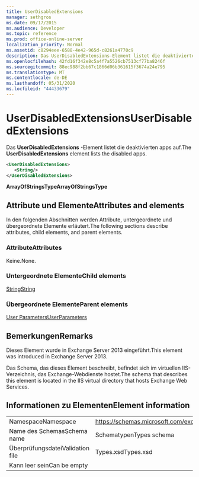 ```yaml
---
title: UserDisabledExtensions
manager: sethgros
ms.date: 09/17/2015
ms.audience: Developer
ms.topic: reference
ms.prod: office-online-server
localization_priority: Normal
ms.assetid: c8294eee-6588-4e42-965d-c8261a4770c9
description: Das UserDisabledExtensions-Element listet die deaktivierten apps auf.
ms.openlocfilehash: 42fd16f342e8c5a4f7a5526cb7513cf77ba8246f
ms.sourcegitcommit: 88ec988f2bb67c1866d06b361615f3674a24e795
ms.translationtype: MT
ms.contentlocale: de-DE
ms.lasthandoff: 05/31/2020
ms.locfileid: "44433679"
---
```

# <a name="userdisabledextensions"></a><span data-ttu-id="72395-103">UserDisabledExtensions</span><span class="sxs-lookup"><span data-stu-id="72395-103">UserDisabledExtensions</span></span>

<span data-ttu-id="72395-104">Das **UserDisabledExtensions** -Element listet die deaktivierten apps auf.</span><span class="sxs-lookup"><span data-stu-id="72395-104">The **UserDisabledExtensions** element lists the disabled apps.</span></span> 
  
```XML
<UserDisabledExtensions>
   <String/>
</UserDisabledExtensions>
```

 <span data-ttu-id="72395-105">**ArrayOfStringsType**</span><span class="sxs-lookup"><span data-stu-id="72395-105">**ArrayOfStringsType**</span></span>
## <a name="attributes-and-elements"></a><span data-ttu-id="72395-106">Attribute und Elemente</span><span class="sxs-lookup"><span data-stu-id="72395-106">Attributes and elements</span></span>

<span data-ttu-id="72395-107">In den folgenden Abschnitten werden Attribute, untergeordnete und übergeordnete Elemente erläutert.</span><span class="sxs-lookup"><span data-stu-id="72395-107">The following sections describe attributes, child elements, and parent elements.</span></span>
  
### <a name="attributes"></a><span data-ttu-id="72395-108">Attribute</span><span class="sxs-lookup"><span data-stu-id="72395-108">Attributes</span></span>

<span data-ttu-id="72395-109">Keine.</span><span class="sxs-lookup"><span data-stu-id="72395-109">None.</span></span>
  
### <a name="child-elements"></a><span data-ttu-id="72395-110">Untergeordnete Elemente</span><span class="sxs-lookup"><span data-stu-id="72395-110">Child elements</span></span>

[<span data-ttu-id="72395-111">String</span><span class="sxs-lookup"><span data-stu-id="72395-111">String</span></span>](string.md)
  
### <a name="parent-elements"></a><span data-ttu-id="72395-112">Übergeordnete Elemente</span><span class="sxs-lookup"><span data-stu-id="72395-112">Parent elements</span></span>

[<span data-ttu-id="72395-113">User Parameters</span><span class="sxs-lookup"><span data-stu-id="72395-113">UserParameters</span></span>](userparameters.md)
  
## <a name="remarks"></a><span data-ttu-id="72395-114">Bemerkungen</span><span class="sxs-lookup"><span data-stu-id="72395-114">Remarks</span></span>

<span data-ttu-id="72395-115">Dieses Element wurde in Exchange Server 2013 eingeführt.</span><span class="sxs-lookup"><span data-stu-id="72395-115">This element was introduced in Exchange Server 2013.</span></span>
  
<span data-ttu-id="72395-116">Das Schema, das dieses Element beschreibt, befindet sich im virtuellen IIS-Verzeichnis, das Exchange-Webdienste hostet.</span><span class="sxs-lookup"><span data-stu-id="72395-116">The schema that describes this element is located in the IIS virtual directory that hosts Exchange Web Services.</span></span>
  
## <a name="element-information"></a><span data-ttu-id="72395-117">Informationen zu Elementen</span><span class="sxs-lookup"><span data-stu-id="72395-117">Element information</span></span>

|||
|:-----|:-----|
|<span data-ttu-id="72395-118">Namespace</span><span class="sxs-lookup"><span data-stu-id="72395-118">Namespace</span></span>  <br/> |https://schemas.microsoft.com/exchange/services/2006/types  <br/> |
|<span data-ttu-id="72395-119">Name des Schemas</span><span class="sxs-lookup"><span data-stu-id="72395-119">Schema name</span></span>  <br/> |<span data-ttu-id="72395-120">Schematypen</span><span class="sxs-lookup"><span data-stu-id="72395-120">Types schema</span></span>  <br/> |
|<span data-ttu-id="72395-121">Überprüfungsdatei</span><span class="sxs-lookup"><span data-stu-id="72395-121">Validation file</span></span>  <br/> |<span data-ttu-id="72395-122">Types.xsd</span><span class="sxs-lookup"><span data-stu-id="72395-122">Types.xsd</span></span>  <br/> |
|<span data-ttu-id="72395-123">Kann leer sein</span><span class="sxs-lookup"><span data-stu-id="72395-123">Can be empty</span></span>  <br/> ||
   

